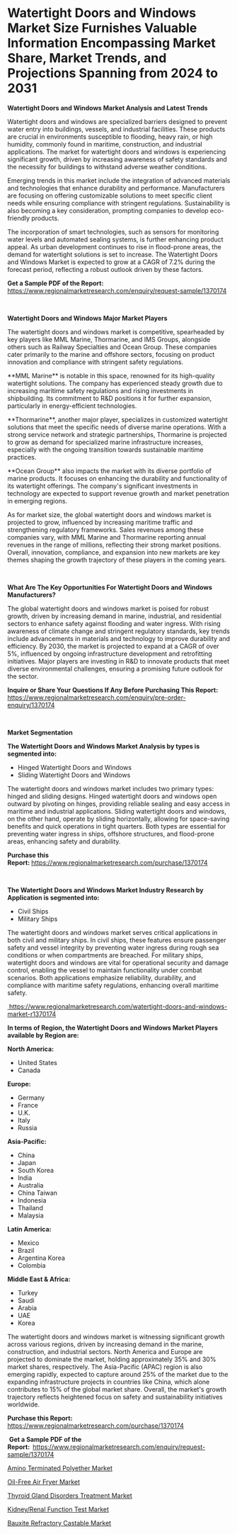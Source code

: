 <p><h1>Watertight Doors and Windows Market Size Furnishes Valuable Information Encompassing Market Share, Market Trends, and Projections Spanning from 2024 to 2031</h1></p><p><strong>Watertight Doors and Windows Market Analysis and Latest Trends</strong></p>
<p><p>Watertight doors and windows are specialized barriers designed to prevent water entry into buildings, vessels, and industrial facilities. These products are crucial in environments susceptible to flooding, heavy rain, or high humidity, commonly found in maritime, construction, and industrial applications. The market for watertight doors and windows is experiencing significant growth, driven by increasing awareness of safety standards and the necessity for buildings to withstand adverse weather conditions. </p><p>Emerging trends in this market include the integration of advanced materials and technologies that enhance durability and performance. Manufacturers are focusing on offering customizable solutions to meet specific client needs while ensuring compliance with stringent regulations. Sustainability is also becoming a key consideration, prompting companies to develop eco-friendly products. </p><p>The incorporation of smart technologies, such as sensors for monitoring water levels and automated sealing systems, is further enhancing product appeal. As urban development continues to rise in flood-prone areas, the demand for watertight solutions is set to increase. The Watertight Doors and Windows Market is expected to grow at a CAGR of 7.2% during the forecast period, reflecting a robust outlook driven by these factors.</p></p>
<p><strong>Get a Sample PDF of the Report:&nbsp;</strong> <a href="https://www.regionalmarketresearch.com/enquiry/request-sample/1370174">https://www.regionalmarketresearch.com/enquiry/request-sample/1370174</a></p>
<p>&nbsp;</p>
<p><strong>Watertight Doors and Windows Major Market Players</strong></p>
<p><p>The watertight doors and windows market is competitive, spearheaded by key players like MML Marine, Thormarine, and IMS Groups, alongside others such as Railway Specialties and Ocean Group. These companies cater primarily to the marine and offshore sectors, focusing on product innovation and compliance with stringent safety regulations.</p><p>**MML Marine** is notable in this space, renowned for its high-quality watertight solutions. The company has experienced steady growth due to increasing maritime safety regulations and rising investments in shipbuilding. Its commitment to R&D positions it for further expansion, particularly in energy-efficient technologies.</p><p>**Thormarine**, another major player, specializes in customized watertight solutions that meet the specific needs of diverse marine operations. With a strong service network and strategic partnerships, Thormarine is projected to grow as demand for specialized marine infrastructure increases, especially with the ongoing transition towards sustainable maritime practices.</p><p>**Ocean Group** also impacts the market with its diverse portfolio of marine products. It focuses on enhancing the durability and functionality of its watertight offerings. The company's significant investments in technology are expected to support revenue growth and market penetration in emerging regions.</p><p>As for market size, the global watertight doors and windows market is projected to grow, influenced by increasing maritime traffic and strengthening regulatory frameworks. Sales revenues among these companies vary, with MML Marine and Thormarine reporting annual revenues in the range of millions, reflecting their strong market positions. Overall, innovation, compliance, and expansion into new markets are key themes shaping the growth trajectory of these players in the coming years.</p></p>
<p>&nbsp;</p>
<p><strong>What Are The Key Opportunities For Watertight Doors and Windows Manufacturers?</strong></p>
<p><p>The global watertight doors and windows market is poised for robust growth, driven by increasing demand in marine, industrial, and residential sectors to enhance safety against flooding and water ingress. With rising awareness of climate change and stringent regulatory standards, key trends include advancements in materials and technology to improve durability and efficiency. By 2030, the market is projected to expand at a CAGR of over 5%, influenced by ongoing infrastructure development and retrofitting initiatives. Major players are investing in R&D to innovate products that meet diverse environmental challenges, ensuring a promising future outlook for the sector.</p></p>
<p><strong>Inquire or Share Your Questions If Any Before Purchasing This Report:</strong> <a href="https://www.regionalmarketresearch.com/enquiry/pre-order-enquiry/1370174">https://www.regionalmarketresearch.com/enquiry/pre-order-enquiry/1370174</a></p>
<p>&nbsp;</p>
<p><strong>Market Segmentation</strong></p>
<p><strong>The Watertight Doors and Windows Market Analysis by types is segmented into:</strong></p>
<p><ul><li>Hinged Watertight Doors and Windows</li><li>Sliding Watertight Doors and Windows</li></ul></p>
<p><p>The watertight doors and windows market includes two primary types: hinged and sliding designs. Hinged watertight doors and windows open outward by pivoting on hinges, providing reliable sealing and easy access in maritime and industrial applications. Sliding watertight doors and windows, on the other hand, operate by sliding horizontally, allowing for space-saving benefits and quick operations in tight quarters. Both types are essential for preventing water ingress in ships, offshore structures, and flood-prone areas, enhancing safety and durability.</p></p>
<p><strong>Purchase this Report:&nbsp;</strong><a href="https://www.regionalmarketresearch.com/purchase/1370174">https://www.regionalmarketresearch.com/purchase/1370174</a></p>
<p>&nbsp;</p>
<p><strong>The Watertight Doors and Windows Market Industry Research by Application is segmented into:</strong></p>
<p><ul><li>Civil Ships</li><li>Military Ships</li></ul></p>
<p><p>The watertight doors and windows market serves critical applications in both civil and military ships. In civil ships, these features ensure passenger safety and vessel integrity by preventing water ingress during rough sea conditions or when compartments are breached. For military ships, watertight doors and windows are vital for operational security and damage control, enabling the vessel to maintain functionality under combat scenarios. Both applications emphasize reliability, durability, and compliance with maritime safety regulations, enhancing overall maritime safety.</p></p>
<p><a href="https://www.regionalmarketresearch.com/watertight-doors-and-windows-market-r1370174">&nbsp;https://www.regionalmarketresearch.com/watertight-doors-and-windows-market-r1370174</a></p>
<p><strong>In terms of Region, the Watertight Doors and Windows Market Players available by Region are:</strong></p>
<p>
    <p> <strong> North America: </strong>
        <ul>
            <li>United States</li>
            <li>Canada</li>
        </ul>
        </p> 
    <p> <strong> Europe: </strong>
        <ul>
            <li>Germany</li>
            <li>France</li>
            <li>U.K.</li>
            <li>Italy</li>
            <li>Russia</li>
        </ul>
        </p> 
    <p> <strong> Asia-Pacific: </strong>
        <ul>
            <li>China</li>
            <li>Japan</li>
            <li>South Korea</li>
            <li>India</li>
            <li>Australia</li>
            <li>China Taiwan</li>
            <li>Indonesia</li>
            <li>Thailand</li>
            <li>Malaysia</li>
        </ul>
        </p> 
    <p> <strong> Latin America: </strong>
        <ul>
            <li>Mexico</li>
            <li>Brazil</li>
            <li>Argentina Korea</li>
            <li>Colombia</li>
        </ul>
        </p> 
    <p> <strong> Middle East & Africa: </strong>
        <ul>
            <li>Turkey</li>
            <li>Saudi</li>
            <li>Arabia</li>
            <li>UAE</li>
            <li>Korea</li>
        </ul>
    </p>
    </p>
<p><p>The watertight doors and windows market is witnessing significant growth across various regions, driven by increasing demand in the marine, construction, and industrial sectors. North America and Europe are projected to dominate the market, holding approximately 35% and 30% market shares, respectively. The Asia-Pacific (APAC) region is also emerging rapidly, expected to capture around 25% of the market due to the expanding infrastructure projects in countries like China, which alone contributes to 15% of the global market share. Overall, the market's growth trajectory reflects heightened focus on safety and sustainability initiatives worldwide.</p></p>
<p><strong>Purchase this Report: </strong><a href="https://www.regionalmarketresearch.com/purchase/1370174">https://www.regionalmarketresearch.com/purchase/1370174</a></p>
<p>&nbsp;<strong>Get a Sample PDF of the Report:&nbsp;&nbsp;</strong><a href="https://www.regionalmarketresearch.com/enquiry/request-sample/1370174">https://www.regionalmarketresearch.com/enquiry/request-sample/1370174</a></p>
<p><strong></strong></p>
<p><p><a href="https://issuu.com/reportprime-2/docs/amino-terminated-polyether-market-s_a71958cd13d258">Amino Terminated Polyether Market</a></p><p><a href="https://medium.com/@keatonnader2023/future-of-oil-free-air-fryer-market-global-market-forecast-and-market-trends-2024-2031-545ded701b9e">Oil-Free Air Fryer Market</a></p><p><a href="https://www.linkedin.com/pulse/analyzing-thyroid-gland-disorders-treatment-market-oylve">Thyroid Gland Disorders Treatment Market</a></p><p><a href="https://www.linkedin.com/pulse/future-trends-global-kidneyrenal-function-test-market-hwgqe">Kidney/Renal Function Test Market</a></p><p><a href="https://issuu.com/reportprime-2/docs/bauxite-refractory-castable-market-_41047badad556e">Bauxite Refractory Castable Market</a></p></p>